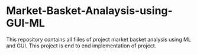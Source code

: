 # Market-Basket-Analaysis-using-GUI-ML
This repository contains all fiiles of project market basket analysis using ML and GUI. This project is end to end implementation of project.
